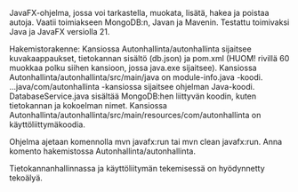 JavaFX-ohjelma, jossa voi tarkastella, muokata, lisätä, hakea ja poistaa autoja. Vaatii toimiakseen MongoDB:n, Javan ja Mavenin. Testattu toimivaksi Java ja JavaFX versiolla 21.

Hakemistorakenne: 
Kansiossa Autonhallinta/autonhallinta sijaitsee kuvakaappaukset, tietokannan sisältö (db.json) ja pom.xml (HUOM! rivillä 60 muokkaa polku siihen kansioon, jossa java.exe sijaitsee).
Kansiossa Autonhallinta/autonhallinta/src/main/java on module-info.java -koodi. ...java/com/autonhallinta -kansiossa sijaitsee ohjelman Java-koodi. DatabaseService.java sisältää MongoDB:hen liittyvän koodin, kuten tietokannan ja kokoelman nimet.
Kansiossa Autonhallinta/autonhallinta/src/main/resources/com/autonhallinta on käyttöliittymäkoodia.

Ohjelma ajetaan komennolla mvn javafx:run tai mvn clean javafx:run. Anna komento hakemistossa Autonhallinta/autonhallinta.

Tietokannanhallinnassa ja käyttöliitymän tekemisessä on hyödynnetty tekoälyä.
